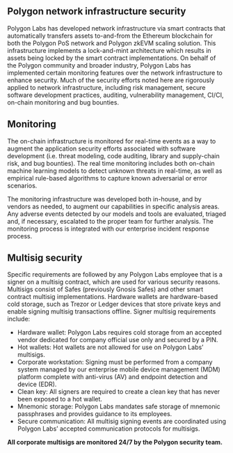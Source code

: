 ## Polygon network infrastructure security

Polygon Labs has developed network infrastructure via smart contracts that automatically transfers assets to-and-from the Ethereum blockchain for both the Polygon PoS network and Polygon zkEVM scaling solution. This infrastructure implements a lock-and-mint architecture which results in assets being locked by the smart contract implementations. 
On behalf of the Polygon community and broader industry, Polygon Labs has implemented certain monitoring features over the network infrastructure to enhance security.  Much of the security efforts noted here are rigorously applied to network infrastructure, including risk management, secure software development practices, auditing, vulnerability management, CI/CI, on-chain monitoring and bug bounties.

## Monitoring

The on-chain infrastructure is monitored for real-time events as a way to augment the application security efforts associated with software development (i.e. threat modeling, code auditing, library and supply-chain risk, and bug bounties). The real time monitoring includes both on-chain machine learning models to detect unknown threats in real-time, as well as empirical rule-based algorithms to capture known adversarial or error scenarios. 

The monitoring infrastructure was developed both in-house, and by vendors as needed, to augment our capabilities in specific analysis areas. Any adverse events detected by our models and tools are evaluated, triaged and, if necessary, escalated to the proper team for further analysis. The monitoring process is integrated with our enterprise incident response process.


## Multisig security

Specific requirements are followed by any Polygon Labs employee that is a signer on a multisig contract, which are used for various security reasons.  Multisigs consist of Safes (previously Gnosis Safes) and other smart contract multisig implementations. Hardware wallets are hardware-based cold storage, such as Trezor or Ledger devices that store private keys and enable signing multisig transactions offline. Signer multisig requirements include:

- Hardware wallet: Polygon Labs requires cold storage from an accepted vendor dedicated for company official use only and secured by a PIN.
- Hot wallets: Hot wallets are not allowed for use on Polygon Labs’ multisigs.
- Corporate workstation: Signing must be performed from a company system managed by our enterprise mobile device management (MDM) platform complete with anti-virus (AV) and endpoint detection and device (EDR).
- Clean key: All signers are required to create a clean key that has never been exposed to a hot wallet.
- Mnemonic storage: Polygon Labs mandates safe storage of mnemonic passphrases and provides guidance to its employees.
- Secure communication: All multisig signing events are coordinated using Polygon Labs’ accepted communication protocols for multisigs.

**All corporate multisigs are monitored 24/7 by the Polygon security team.**


